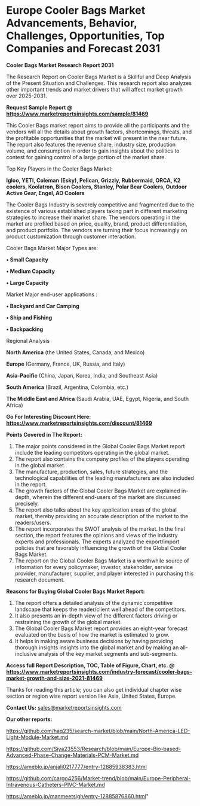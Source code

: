  # Europe Cooler Bags Market Advancements, Behavior, Challenges, Opportunities, Top Companies and Forecast 2031

<strong>Cooler Bags Market Research Report 2031</strong>

The Research Report on Cooler Bags Market is a Skillful and Deep Analysis of the Present Situation and Challenges. This research report also analyzes other important trends and market drivers that will affect market growth over 2025-2031.

<strong>Request Sample Report @ <a href=https://www.marketreportsinsights.com/sample/81469>https://www.marketreportsinsights.com/sample/81469</a></strong>

This Cooler Bags market report aims to provide all the participants and the vendors will all the details about growth factors, shortcomings, threats, and the profitable opportunities that the market will present in the near future. The report also features the revenue share, industry size, production volume, and consumption in order to gain insights about the politics to contest for gaining control of a large portion of the market share.

Top Key Players in the Cooler Bags Market:

<strong>Igloo, YETI, Coleman (Esky), Pelican, Grizzly, Rubbermaid, ORCA, K2 coolers, Koolatron, Bison Coolers, Stanley, Polar Bear Coolers, Outdoor Active Gear, Engel, AO Coolers</strong>

The Cooler Bags Industry is severely competitive and fragmented due to the existence of various established players taking part in different marketing strategies to increase their market share. The vendors operating in the market are profiled based on price, quality, brand, product differentiation, and product portfolio. The vendors are turning their focus increasingly on product customization through customer interaction.

Cooler Bags Market Major Types are:

<strong>• Small Capacity

• Medium Capacity

• Large Capacity</strong>

Market Major end-user applications :

<strong>• Backyard and Car Camping

• Ship and Fishing

• Backpacking</strong>

Regional Analysis

</u><strong><b>North America</b></strong> (the United States, Canada, and Mexico)

<strong><b>Europe </b></strong>(Germany, France, UK, Russia, and Italy)

<strong><b>Asia-Pacific</b></strong> (China, Japan, Korea, India, and Southeast Asia)

<strong><b>South America</b></strong> (Brazil, Argentina, Colombia, etc.)

<strong><b>The Middle East and Africa</b></strong> (Saudi Arabia, UAE, Egypt, Nigeria, and South Africa)

<strong>Go For Interesting Discount Here: <a href=https://www.marketreportsinsights.com/discount/81469>https://www.marketreportsinsights.com/discount/81469</a></strong>

<strong>Points Covered in The Report:</strong>
<ol>
  <li>The major points considered in the Global Cooler Bags Market report include the leading competitors operating in the global market.</li>
  <li>The report also contains the company profiles of the players operating in the global market.</li>
  <li>The manufacture, production, sales, future strategies, and the technological capabilities of the leading manufacturers are also included in the report.</li>
  <li>The growth factors of the Global Cooler Bags Market are explained in-depth, wherein the different end-users of the market are discussed precisely.</li>
  <li>The report also talks about the key application areas of the global market, thereby providing an accurate description of the market to the readers/users.</li>
  <li>The report incorporates the SWOT analysis of the market. In the final section, the report features the opinions and views of the industry experts and professionals. The experts analyzed the export/import policies that are favorably influencing the growth of the Global Cooler Bags Market.</li>
  <li>The report on the Global Cooler Bags Market is a worthwhile source of information for every policymaker, investor, stakeholder, service provider, manufacturer, supplier, and player interested in purchasing this research document.</li>
</ol>
<strong>Reasons for Buying Global Cooler Bags Market Report:</strong>

<ol>
  <li>The report offers a detailed analysis of the dynamic competitive landscape that keeps the reader/client well ahead of the competitors.</li>
  <li>It also presents an in-depth view of the different factors driving or restraining the growth of the global market.</li>
  <li>The Global Cooler Bags Market report provides an eight-year forecast evaluated on the basis of how the market is estimated to grow.</li>
  <li>It helps in making aware business decisions by having providing thorough insights insights into the global market and by making an all-inclusive analysis of the key market segments and sub-segments.</li>
</ol>
<strong>Access full Report Description, TOC, Table of Figure, Chart, etc. @ <a href=https://www.marketreportsinsights.com/industry-forecast/cooler-bags-market-growth-and-size-2021-81469>https://www.marketreportsinsights.com/industry-forecast/cooler-bags-market-growth-and-size-2021-81469</a></strong>


Thanks for reading this article; you can also get individual chapter wise section or region wise report version like Asia, United States, Europe.

<strong>Contact Us:</strong>
sales@marketreportsinsights.com

<strong>Our other reports:</strong>

<a href=https://github.com/haq235/search-market/blob/main/North-America-LED-Light-Module-Market.md>https://github.com/haq235/search-market/blob/main/North-America-LED-Light-Module-Market.md</a>

<a href=https://github.com/Siya23553/Research/blob/main/Europe-Bio-based-Advanced-Phase-Change-Materials-PCM-Market.md>https://github.com/Siya23553/Research/blob/main/Europe-Bio-based-Advanced-Phase-Change-Materials-PCM-Market.md</a>

<a href=https://ameblo.jp/anjali0217777/entry-12885938383.html>https://ameblo.jp/anjali0217777/entry-12885938383.html</a>

<a href=https://github.com/cargo4256/Market-trend/blob/main/Europe-Peripheral-Intravenous-Catheters-PIVC-Market.md>https://github.com/cargo4256/Market-trend/blob/main/Europe-Peripheral-Intravenous-Catheters-PIVC-Market.md</a>

<a href=https://ameblo.jp/manmeetsigh/entry-12885876860.html>https://ameblo.jp/manmeetsigh/entry-12885876860.html</a>"
